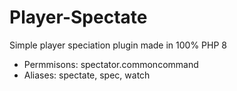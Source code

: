 # Player-Spectate
Simple player speciation plugin made in 100% PHP 8

- Permmisons: spectator.commoncommand
- Aliases: spectate, spec, watch
